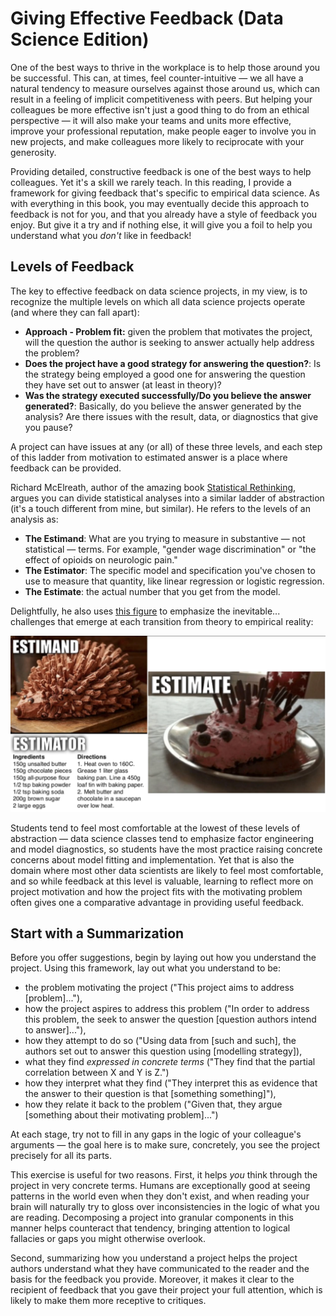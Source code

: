 # Giving Effective Feedback (Data Science Edition)

One of the best ways to thrive in the workplace is to help those around you be successful. This can, at times, feel counter-intuitive — we all have a natural tendency to measure ourselves against those around us, which can result in a feeling of implicit competitiveness with peers. But helping your colleagues be more effective isn't just a good thing to do from an ethical perspective — it will also make your teams and units more effective, improve your professional reputation, make people eager to involve you in new projects, and make colleagues more likely to reciprocate with your generosity. 

Providing detailed, constructive feedback is one of the best ways to help colleagues. Yet it's a skill we rarely teach. In this reading, I provide a framework for giving feedback that's specific to empirical data science. As with everything in this book, you may eventually decide this approach to feedback is not for you, and that you already have a style of feedback you enjoy. But give it a try and if nothing else, it will give you a foil to help you understand what you *don't* like in feedback!

## Levels of Feedback

The key to effective feedback on data science projects, in my view, is to recognize the multiple levels on which all data science projects operate (and where they can fall apart):

- **Approach - Problem fit:** given the problem that motivates the project, will the question the author is seeking to answer actually help address the problem?
- **Does the project have a good strategy for answering the question?**: Is the strategy being employed a good one for answering the question they have set out to answer (at least in theory)? 
- **Was the strategy executed successfully/Do you believe the answer generated?**: Basically, do you believe the answer generated by the analysis? Are there issues with the result, data, or diagnostics that give you pause?

A project can have issues at any (or all) of these three levels, and each step of this ladder from motivation to estimated answer is a place where feedback can be provided.

Richard McElreath, author of the amazing book [Statistical Rethinking](https://xcelab.net/rm/), argues you can divide statistical analyses into a similar ladder of abstraction (it's a touch different from mine, but similar). He refers to the levels of an analysis as:

- **The Estimand**: What are you trying to measure in substantive — not statistical — terms. For example, "gender wage discrimination" or "the effect of opioids on neurologic pain." 
- **The Estimator**: The specific model and specification you've chosen to use to measure that quantity, like linear regression or logistic regression.
- **The Estimate**: the actual number that you get from the model. 

Delightfully, he also uses [this figure](https://youtu.be/mBEA7PKDmiY?si=pykJpxpC9uBJVQKM&t=206) to emphasize the inevitable... challenges that emerge at each transition from theory to empirical reality:

![estimand estimator estimate hedgehog](images/estimand_estimator_estimate.png)

Students tend to feel most comfortable at the lowest of these levels of abstraction — data science classes tend to emphasize factor engineering and model diagnostics, so students have the most practice raising concrete concerns about model fitting and implementation. Yet that is also the domain where most other data scientists are likely to feel most comfortable, and so while feedback at this level is valuable, learning to reflect more on project motivation and how the project fits with the motivating problem often gives one a comparative advantage in providing useful feedback.

## Start with a Summarization

Before you offer suggestions, begin by laying out how you understand the project. Using this framework, lay out what you understand to be:

- the problem motivating the project ("This project aims to address [problem]..."), 
- how the project aspires to address this problem ("In order to address this problem, the seek to answer the question [question authors intend to answer]..."), 
- how they attempt to do so ("Using data from [such and such], the authors set out to answer this question using [modelling strategy]),
- what they find *expressed in concrete terms* ("They find that the partial correlation between X and Y is Z.")
- how they interpret what they find ("They interpret this as evidence that the answer to their question is that [something something]"),
- how they relate it back to the problem ("Given that, they argue [something about their motivating problem]...")

At each stage, try not to fill in any gaps in the logic of your colleague's arguments — the goal here is to make sure, concretely, you see the project precisely for all its parts. 

This exercise is useful for two reasons. First, it helps *you* think through the project in very concrete terms. Humans are exceptionally good at seeing patterns in the world even when they don't exist, and when reading your brain will naturally try to gloss over inconsistencies in the logic of what you are reading. Decomposing a project into granular components in this manner helps counteract that tendency, bringing attention to logical fallacies or gaps you might otherwise overlook. 

Second, summarizing how you understand a project helps the project authors understand what they have communicated to the reader and the basis for the feedback you provide. Moreover, it makes it clear to the recipient of feedback that you gave their project your full attention, which is likely to make them more receptive to critiques.

## 
